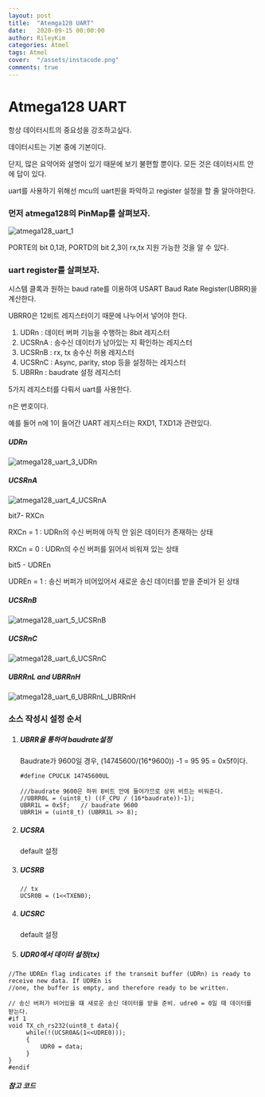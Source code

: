 ```yaml
---
layout: post
title:  "Atemga128 UART"
date:   2020-09-15 00:00:00
author: RileyKim
categories: Atmel
tags: Atmel
cover:  "/assets/instacode.png"
comments: true
---
```



# Atmega128 UART 



항상 데이터시트의 중요성을 강조하고싶다. 

데이터시트는 기본 중에 기본이다. 

단지, 많은 요약어와 설명이 있기 때문에 보기 불편할 뿐이다. 모든 것은 데이터시트 안에 답이 있다. 





uart를 사용하기 위해선 mcu의 uart핀을 파악하고 register 설정을 할 줄 알아야한다. 



### 먼저 atmega128의 PinMap를 살펴보자.

![atmega128_uart_1](https://user-images.githubusercontent.com/24997255/93166448-724cb080-f759-11ea-9c86-62eb1a3d2269.PNG)



PORTE의 bit 0,1과, PORTD의 bit 2,3이 rx,tx 지원 가능한 것을 알 수 있다. 



### uart register를 살펴보자. 

시스템 클록과 원하는 baud rate를 이용하여 USART Baud Rate Register(UBRR)을 계산한다.

UBRR0은 12비트 레지스터이기 때문에 나누어서 넣어야 한다.

1. UDRn : 데이터 버퍼 기능을 수행하는 8bit 레지스터
2. UCSRnA :  송수신 데이터가 남아있는 지 확인하는 레지스터
3. UCSRnB : rx, tx 송수신 허용 레지스터
4. UCSRnC  : Async, parity, stop 등을 설정하는 레지스터
5. UBRRn  : baudrate 설정 레지스터

 5가지 레지스터를 다뤄서 uart를 사용한다. 



n은 번호이다. 

예를 들어 n에 1이 들어간 UART 레지스터는 RXD1, TXD1과 관련있다.  



##### UDRn

![atmega128_uart_3_UDRn](https://user-images.githubusercontent.com/24997255/93170135-8eece680-f761-11ea-83c5-0b95a15a3c3c.PNG)

##### UCSRnA

![atmega128_uart_4_UCSRnA](https://user-images.githubusercontent.com/24997255/93170396-23efdf80-f762-11ea-96c0-df7ef1b8c17f.PNG)

bit7- RXCn 

RXCn = 1 : UDRn의 수신 버퍼에 아직 안 읽은 데이터가 존재하는 상태

RXCn = 0 : UDRn의 수신 버퍼를 읽어서 비워져 있는 상태 



bit5 - UDREn

UDREn = 1 : 송신 버퍼가 비어있어서 새로운 송신 데이터를 받을 준비가 된 상태

##### UCSRnB

![atmega128_uart_5_UCSRnB](https://user-images.githubusercontent.com/24997255/93170448-3833dc80-f762-11ea-912f-345dc2e2a50d.PNG)

##### UCSRnC

![atmega128_uart_6_UCSRnC](https://user-images.githubusercontent.com/24997255/93171060-5bab5700-f763-11ea-905a-824d84d8de8f.PNG)

##### UBRRnL and UBRRnH 

![atmega128_uart_6_UBRRnL_UBRRnH](https://user-images.githubusercontent.com/24997255/93170498-513c8d80-f762-11ea-83aa-56c4889c71d3.PNG)



### 소스 작성시 설정 순서

1. ##### UBRR을 통하여 baudrate설정 

   Baudrate가 9600일 경우, (14745600/(16*9600)) -1 = 95
   95 = 0x5f이다.

   ````
   #define CPUCLK 14745600UL
   
   ///baudrate 9600은 하위 8비트 안에 들어가므로 상위 비트는 비워준다. 
   //UBRR0L = (uint8_t) ((F_CPU / (16*baudrate))-1);
   UBRR1L = 0x5f;	// baudrate 9600
   UBRR1H = (uint8_t) (UBRR1L >> 8); 
   ````

2. ##### UCSRA

    default 설정

3. ##### UCSRB

   ````
   // tx 
   UCSR0B = (1<<TXEN0);
   ````

4. ##### UCSRC

   default 설정

5. ##### UDR0에서 데이터 설정(tx)

````
//The UDREn flag indicates if the transmit buffer (UDRn) is ready to receive new data. If UDREn is
//one, the buffer is empty, and therefore ready to be written.

// 송신 버퍼가 비어있을 떄 새로운 송신 데이터를 받을 준비. udre0 = 0일 때 데이터를 받는다.
#if 1
void TX_ch_rs232(uint8_t data){
	 while(!(UCSR0A&(1<<UDRE0))); 
	 {
		 UDR0 = data;
	 }
}
#endif
````





##### 참고 코드



<script src="https://gist.github.com/RileyKim/6343854b114e25aac5f3526587a8c337.js"></script>

<script src="https://gist.github.com/RileyKim/c302269966c3da102a8e1fae795c3660.js"></script>